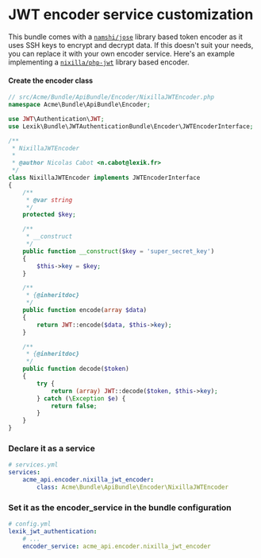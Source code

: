 JWT encoder service customization
=================================

This bundle comes with a [`namshi/jose`](https://github.com/namshi/jose) library based token encoder as it uses SSH keys to encrypt and decrypt data.
If this doesn't suit your needs, you can replace it with your own encoder service. Here's an example implementing a [`nixilla/php-jwt`](https://github.com/nixilla/php-jwt) library based encoder.

#### Create the encoder class

``` php
// src/Acme/Bundle/ApiBundle/Encoder/NixillaJWTEncoder.php
namespace Acme\Bundle\ApiBundle\Encoder;

use JWT\Authentication\JWT;
use Lexik\Bundle\JWTAuthenticationBundle\Encoder\JWTEncoderInterface;

/**
 * NixillaJWTEncoder
 *
 * @author Nicolas Cabot <n.cabot@lexik.fr>
 */
class NixillaJWTEncoder implements JWTEncoderInterface
{
    /**
     * @var string
     */
    protected $key;

    /**
     * __construct
     */
    public function __construct($key = 'super_secret_key')
    {
        $this->key = $key;
    }

    /**
     * {@inheritdoc}
     */
    public function encode(array $data)
    {
        return JWT::encode($data, $this->key);
    }

    /**
     * {@inheritdoc}
     */
    public function decode($token)
    {
        try {
            return (array) JWT::decode($token, $this->key);
        } catch (\Exception $e) {
            return false;
        }
    }
}
```

### Declare it as a service

``` yaml
# services.yml
services:
    acme_api.encoder.nixilla_jwt_encoder:
        class: Acme\Bundle\ApiBundle\Encoder\NixillaJWTEncoder
```

### Set it as the encoder_service in the bundle configuration

``` yaml
# config.yml
lexik_jwt_authentication:
    # ...
    encoder_service: acme_api.encoder.nixilla_jwt_encoder
```
